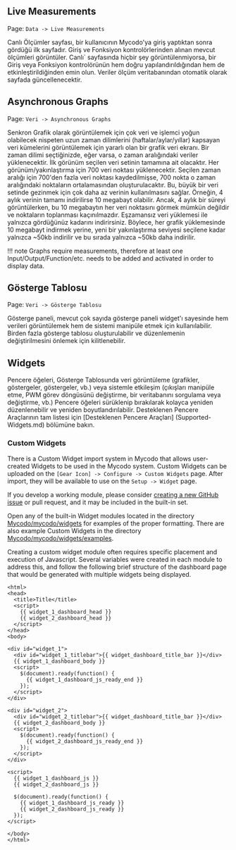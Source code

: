 ## Live Measurements

Page\: `Data -> Live Measurements`

Canlı Ölçümler sayfası, bir kullanıcının Mycodo'ya giriş yaptıktan sonra gördüğü ilk sayfadır. Giriş ve Fonksiyon kontrolörlerinden alınan mevcut ölçümleri görüntüler. Canlı` sayfasında hiçbir şey görüntülenmiyorsa, bir Giriş veya Fonksiyon kontrolörünün hem doğru yapılandırıldığından hem de etkinleştirildiğinden emin olun. Veriler ölçüm veritabanından otomatik olarak sayfada güncellenecektir.

## Asynchronous Graphs

Page\: `Veri -> Asynchronous Graphs`

Senkron Grafik olarak görüntülemek için çok veri ve işlemci yoğun olabilecek nispeten uzun zaman dilimlerini (haftalar/aylar/yıllar) kapsayan veri kümelerini görüntülemek için yararlı olan bir grafik veri ekranı. Bir zaman dilimi seçtiğinizde, eğer varsa, o zaman aralığındaki veriler yüklenecektir. İlk görünüm seçilen veri setinin tamamına ait olacaktır. Her görünüm/yakınlaştırma için 700 veri noktası yüklenecektir. Seçilen zaman aralığı için 700'den fazla veri noktası kaydedilmişse, 700 nokta o zaman aralığındaki noktaların ortalamasından oluşturulacaktır. Bu, büyük bir veri setinde gezinmek için çok daha az verinin kullanılmasını sağlar. Örneğin, 4 aylık verinin tamamı indirilirse 10 megabayt olabilir. Ancak, 4 aylık bir süreyi görüntülerken, bu 10 megabaytın her veri noktasını görmek mümkün değildir ve noktaların toplanması kaçınılmazdır. Eşzamansız veri yüklemesi ile yalnızca gördüğünüz kadarını indirirsiniz. Böylece, her grafik yüklemesinde 10 megabayt indirmek yerine, yeni bir yakınlaştırma seviyesi seçilene kadar yalnızca ~50kb indirilir ve bu sırada yalnızca ~50kb daha indirilir.

!!! note
    Graphs require measurements, therefore at least one Input/Output/Function/etc. needs to be added and activated in order to display data.

## Gösterge Tablosu

Page\: `Veri -> Gösterge Tablosu`

Gösterge paneli, mevcut çok sayıda gösterge paneli widget'ı sayesinde hem verileri görüntülemek hem de sistemi manipüle etmek için kullanılabilir. Birden fazla gösterge tablosu oluşturulabilir ve düzenlemenin değiştirilmesini önlemek için kilitlenebilir.

## Widgets

Pencere öğeleri, Gösterge Tablosunda veri görüntüleme (grafikler, göstergeler, göstergeler, vb.) veya sistemle etkileşim (çıkışları manipüle etme, PWM görev döngüsünü değiştirme, bir veritabanını sorgulama veya değiştirme, vb.) Pencere öğeleri sürüklenip bırakılarak kolayca yeniden düzenlenebilir ve yeniden boyutlandırılabilir. Desteklenen Pencere Araçlarının tam listesi için [Desteklenen Pencere Araçları] (Supported-Widgets.md) bölümüne bakın.

### Custom Widgets

There is a Custom Widget import system in Mycodo that allows user-created Widgets to be used in the Mycodo system. Custom Widgets can be uploaded on the `[Gear Icon] -> Configure -> Custom Widgets` page. After import, they will be available to use on the `Setup -> Widget` page.

If you develop a working module, please consider [creating a new GitHub issue](https://github.com/kizniche/Mycodo/issues/new?assignees=&labels=&template=feature-request.md&title=New%20Module) or pull request, and it may be included in the built-in set.

Open any of the built-in Widget modules located in the directory [Mycodo/mycodo/widgets](https://github.com/kizniche/Mycodo/tree/master/mycodo/widgets/) for examples of the proper formatting. There are also example Custom Widgets in the directory [Mycodo/mycodo/widgets/examples](https://github.com/kizniche/Mycodo/tree/master/mycodo/widgets/examples).

Creating a custom widget module often requires specific placement and execution of Javascript. Several variables were created in each module to address this, and follow the following brief structure of the dashboard page that would be generated with multiple widgets being displayed.

```angular2html
<html>
<head>
  <title>Title</title>
  <script>
    {{ widget_1_dashboard_head }}
    {{ widget_2_dashboard_head }}
  </script>
</head>
<body>

<div id="widget_1">
  <div id="widget_1_titlebar">{{ widget_dashboard_title_bar }}</div>
  {{ widget_1_dashboard_body }}
  <script>
    $(document).ready(function() {
      {{ widget_1_dashboard_js_ready_end }}
    });
  </script>
</div>

<div id="widget_2">
  <div id="widget_2_titlebar">{{ widget_dashboard_title_bar }}</div>
  {{ widget_2_dashboard_body }}
  <script>
    $(document).ready(function() {
      {{ widget_2_dashboard_js_ready_end }}
    });
  </script>
</div>

<script>
  {{ widget_1_dashboard_js }}
  {{ widget_2_dashboard_js }}

  $(document).ready(function() {
    {{ widget_1_dashboard_js_ready }}
    {{ widget_2_dashboard_js_ready }}
  });
</script>

</body>
</html>
```
